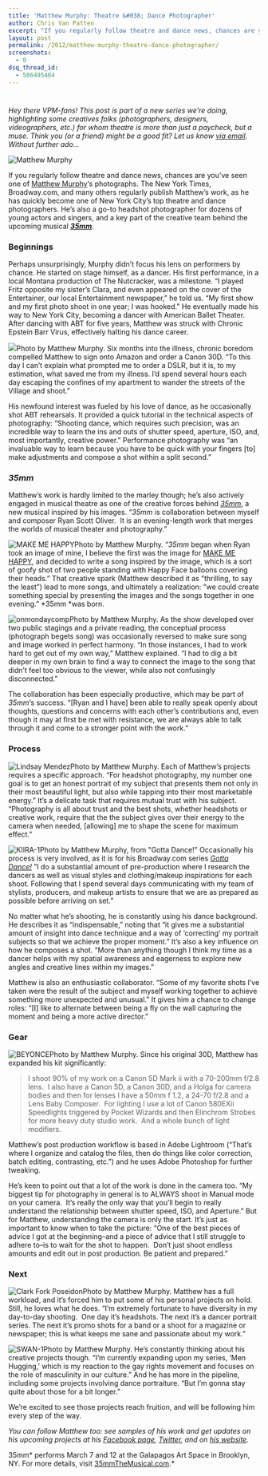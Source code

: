 ```yaml
---
title: 'Matthew Murphy: Theatre &#038; Dance Photographer'
author: Chris Van Patten
excerpt: "If you regularly follow theatre and dance news, chances are you've seen one of Matthew Murphy's photographs. The New York Times, Broadway.com, and many others regularly publish Matthew's work, as he has quickly become one of New York City's top theatre and dance photographers."
layout: post
permalink: /2012/matthew-murphy-theatre-dance-photographer/
screenshots:
  - 0
dsq_thread_id:
  - 586495484
---
```

# 

*Hey there VPM-fans! This post is part of a new series we’re doing, highlighting some creatives folks (photographers, designers, videographers, etc.) for whom theatre is more than just a paycheck, but a muse. Think you (or a friend) might be a good fit? Let us know [via email][1]. Without further ado…*

 [1]: mailto:info@vanpattenmedia.com

![][2]

 [2]: http://static.vanpattenmedia.com/content/uploads/2012/02/MATT-1-300x200.jpg "Matthew Murphy"

If you regularly follow theatre and dance news, chances are you’ve seen one of [Matthew Murphy][3]‘s photographs. The New York Times, Broadway.com, and many others regularly publish Matthew’s work, as he has quickly become one of New York City’s top theatre and dance photographers. He’s also a go-to headshot photographer for dozens of young actors and singers, and a key part of the creative team behind the upcoming musical ***[35mm][4]***.

 [3]: http://www.murphymade.com/
 [4]: http://www.35mmthemusical.com/

### Beginnings

Perhaps unsurprisingly, Murphy didn’t focus his lens on performers by chance. He started on stage himself, as a dancer. His first performance, in a local Montana production of The Nutcracker, was a milestone. “I played Fritz opposite my sister’s Clara, and even appeared on the cover of the Entertainer, our local Entertainment newspaper,” he told us. “My first show and my first photo shoot in one year; I was hooked.” He eventually made his way to New York City, becoming a dancer with American Ballet Theater. After dancing with ABT for five years, Matthew was struck with Chronic Epstein Barr Virus, effectively halting his dance career.

![][5]Photo by Matthew Murphy. 
Six months into the illness, chronic boredom compelled Matthew to sign onto Amazon and order a Canon 30D. “To this day I can’t explain what prompted me to order a DSLR, but it is, to my estimation, what saved me from my illness. I’d spend several hours each day escaping the confines of my apartment to wander the streets of the Village and shoot.”

 [5]: http://static.vanpattenmedia.com/content/uploads/2012/02/ELIZABETH-1-200x300.jpg

His newfound interest was fueled by his love of dance, as he occasionally shot ABT rehearsals. It provided a quick tutorial in the technical aspects of photography: “Shooting dance, which requires such precision, was an incredible way to learn the ins and outs of shutter speed, aperture, ISO, and, most importantly, creative power.” Performance photography was “an invaluable way to learn because you have to be quick with your fingers [to] make adjustments and compose a shot within a split second.”

### *35mm*

Matthew’s work is hardly limited to the marley though; he’s also actively engaged in musical theatre as one of the creative forces behind *[35mm][4]*, a new musical inspired by his images. “*35mm* is collaboration between myself and composer Ryan Scott Oliver.  It is an evening-length work that merges the worlds of musical theater and photography.”

![][6]Photo by Matthew Murphy. 
“*35mm* began when Ryan took an image of mine, I believe the first was the image for [MAKE ME HAPPY][7], and decided to write a song inspired by the image, which is a sort of goofy shot of two people standing with Happy Face balloons covering their heads.” That creative spark (Matthew described it as ”thrilling, to say the least”) lead to more songs, and ultimately a realization: ”we could create something special by presenting the images and the songs together in one evening.” *35mm *was born.

 [6]: http://static.vanpattenmedia.com/content/uploads/2012/02/mmh-vpm-blog-300x199.jpg "MAKE ME HAPPY"
 [7]: http://www.youtube.com/watch?v=_mHl40QUg8Y

![][8]Photo by Matthew Murphy. 
As the show developed over two public stagings and a private reading, the conceptual process (photograph begets song) was occasionally reversed to make sure song and image worked in perfect harmony. “In those instances, I had to work hard to get out of my own way,” Matthew explained. “I had to dig a bit deeper in my own brain to find a way to connect the image to the song that didn’t feel too obvious to the viewer, while also not confusingly disconnected.”

 [8]: http://static.vanpattenmedia.com/content/uploads/2012/02/onmondaycomp-300x200.jpg "onmondaycomp"

The collaboration has been especially productive, which may be part of *35mm*‘s success. “[Ryan and I have] been able to really speak openly about thoughts, questions and concerns with each other’s contributions and, even though it may at first be met with resistance, we are always able to talk through it and come to a stronger point with the work.”

### Process

![][9]Photo by Matthew Murphy. 
Each of Matthew’s projects requires a specific approach. “For headshot photography, my number one goal is to get an honest portrait of my subject that presents them not only in their most beautiful light, but also while tapping into their most marketable energy.” It’s a delicate task that requires mutual trust with his subject. “Photography is all about trust and the best shots, whether headshots or creative work, require that the the subject gives over their energy to the camera when needed, [allowing] me to shape the scene for maximum effect.”

 [9]: http://static.vanpattenmedia.com/content/uploads/2012/02/LINDSAY-1-199x300.jpg "Lindsay Mendez"

![][10]Photo by Matthew Murphy, from "Gotta Dance!" 
Occasionally his process is very involved, as it is for his Broadway.com series *[Gotta Dance!][11]* ”I do a substantial amount of pre-production where I research the dancers as well as visual styles and clothing/makeup inspirations for each shoot. Following that I spend several days communicating with my team of stylists, producers, and makeup artists to ensure that we are as prepared as possible before arriving on set.”

 [10]: http://static.vanpattenmedia.com/content/uploads/2012/02/KIIRA-1-300x267.jpg "KIIRA-1"
 [11]: http://www.broadway.com/buzz/gotta-dance/

No matter what he’s shooting, he is constantly using his dance background. He describes it as “indispensable,” noting that “it gives me a substantial amount of insight into dance technique and a way of ‘correcting’ my portrait subjects so that we achieve the proper moment.” It’s also a key influence on how he composes a shot. “More than anything though I think my time as a dancer helps with my spatial awareness and eagerness to explore new angles and creative lines within my images.”

Matthew is also an enthusiastic collaborator. “Some of my favorite shots I’ve taken were the result of the subject and myself working together to achieve something more unexpected and unusual.” It gives him a chance to change roles: “[I] like to alternate between being a fly on the wall capturing the moment and being a more active director.”

### Gear

![][12]Photo by Matthew Murphy. 
Since his original 30D, Matthew has expanded his kit significantly:

 [12]: http://static.vanpattenmedia.com/content/uploads/2012/02/BEYONCE-1-300x199.jpg "BEYONCE"

> I shoot 90% of my work on a Canon 5D Mark ii with a 70-200mm f/2.8 lens.  I also have a Canon 5D, a Canon 30D, and a Holga for camera bodies and then for lenses I have a 50mm f 1.2, a 24-70 f/2.8 and a Lens Baby Composer.  For lighting I use a lot of Canon 580EXii Speedlights triggered by Pocket Wizards and then Elinchrom Strobes for more heavy duty studio work.  And a whole bunch of light modifiers.

Matthew’s post production workflow is based in Adobe Lightroom (“That’s where I organize and catalog the files, then do things like color correction, batch editing, contrasting, etc.”) and he uses Adobe Photoshop for further tweaking.

He’s keen to point out that a lot of the work is done in the camera too. “My biggest tip for photography in general is to ALWAYS shoot in Manual mode on your camera.  It’s really the only way that you’ll begin to really understand the relationship between shutter speed, ISO, and Aperture.” But for Matthew, understanding the camera is only the start. It’s just as important to know when to take the picture: “One of the best pieces of advice I got at the beginning–and a piece of advice that I still struggle to adhere to–is to wait for the shot to happen.  Don’t just shoot endless amounts and edit out in post production. Be patient and prepared.”

### Next

![][13]Photo by Matthew Murphy. 
Matthew has a full workload, and it’s forced him to put some of his personal projects on hold. Still, he loves what he does. “I’m extremely fortunate to have diversity in my day-to-day shooting.  One day it’s headshots. The next it’s a dancer portrait series. The next it’s promo shots for a band or a shoot for a magazine or newspaper; this is what keeps me sane and passionate about my work.”

 [13]: http://static.vanpattenmedia.com/content/uploads/2012/02/IMG_8554-300x200.jpg "Clark Fork Poseidon"

![][14]Photo by Matthew Murphy. 
He’s constantly thinking about his creative projects though. “I’m currently expanding upon my series, ‘Men Hugging,’ which is my reaction to the gay rights movement and focuses on the role of masculinity in our culture.” And he has more in the pipeline, including some projects involving dance portraiture. “But I’m gonna stay quite about those for a bit longer.”

 [14]: http://static.vanpattenmedia.com/content/uploads/2012/02/SWAN-1-300x199.jpg "SWAN-1"

We’re excited to see those projects reach fruition, and will be following him every step of the way.

*You can follow Matthew too: see samples of his work and get updates on his upcoming projects at his [Facebook page][15], [Twitter][16], and on [his website][3].*

 [15]: http://www.facebook.com/MurphyMadePhoto
 [16]: http://twitter.com/MurphyMade

35mm* performs March 7 and 12 at the Galapagos Art Space in Brooklyn, NY. For more details, visit [35mmTheMusical.com][4].*